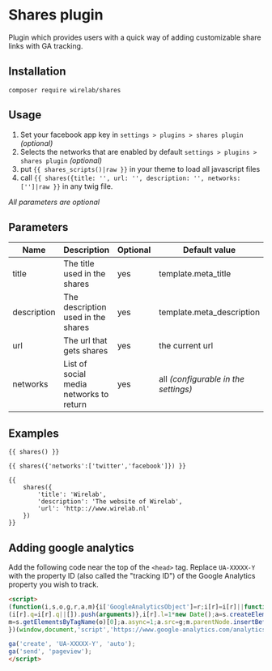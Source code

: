 # Shares plugin
Plugin which provides users with a quick way of adding customizable share links with GA tracking.

## Installation
`composer require wirelab/shares`

## Usage
1. Set your facebook app key in `settings > plugins > shares plugin` _(optional)_
2. Selects the networks that are enabled by default `settings > plugins > shares plugin` _(optional)_
3. put `{{ shares_scripts()|raw }}` in your theme to load all javascript files
4. call `{{ shares({title: '', url: '', description: '', networks: ['']|raw }}` in any twig file.

_All parameters are optional_

## Parameters
| Name | Description | Optional | Default value | Type |
|------|-------------|----------|---------------|------|
| title | The title used in the shares | yes | template.meta_title | String |
| description | The description used in the shares | yes | template.meta_description | String |
| url | The url that gets shares | yes | the current url | String |
| networks | List of social media networks to return | yes | all _(configurable in the settings)_ | Array |

## Examples
```twig
{{ shares() }}

{{ shares({'networks':['twitter','facebook']}) }}

{{
	shares({
		'title': 'Wirelab',
		'description': 'The website of Wirelab',
		'url': 'http:://www.wirelab.nl'
	})
}}
```

## Adding google analytics
Add the following code near the top of the `<head>` tag. Replace `UA-XXXXX-Y` with the property ID (also called the "tracking ID") of the Google Analytics property you wish to track.
```html
<script>
(function(i,s,o,g,r,a,m){i['GoogleAnalyticsObject']=r;i[r]=i[r]||function(){
(i[r].q=i[r].q||[]).push(arguments)},i[r].l=1*new Date();a=s.createElement(o),
m=s.getElementsByTagName(o)[0];a.async=1;a.src=g;m.parentNode.insertBefore(a,m)
})(window,document,'script','https://www.google-analytics.com/analytics.js','ga');

ga('create', 'UA-XXXXX-Y', 'auto');
ga('send', 'pageview');
</script>
```